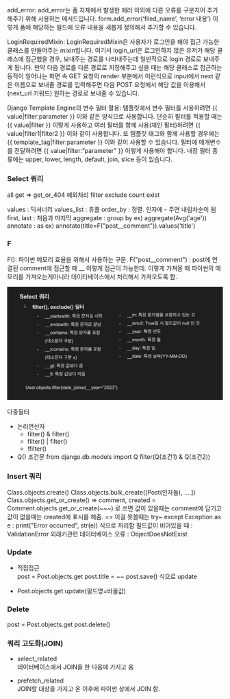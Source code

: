 add_error:
add_error는 폼 자체에서 발생한 에러 이외에 다른 오류를 구분지어 추가해주기 위해 사용하는 메서드입니다. form.add_error(‘filed_name’, ‘error 내용’) 이렇게 폼에 해당하는 필드에 오류 내용을 새롭게 정의해서 추가할 수 있습니다.

LoginRequiredMixin:
LoginRequiredMixin은 사용자가 로그인을 해야 접근 가능한 클래스를 만들어주는 mixin입니다. 여기서 login_url은 로그인하지 않은 유저가 해당 클래스에 접근했을 경우, 보내주는 경로를 나타내주는데 일반적으로 login 경로로 보내주게 됩니다.
    만약 다음 경로를 다른 경로로 지정해주고 싶을 때는 해당 클래스로 접근하는 동작이 일어나는 화면 속 GET 요청의 render 부분에서<input type="hidden" name="next" value="{{ request.get_full_path }}"> 이런식으로 input에서 next 같은 이름으로 보내줄 경로를 입력해주면 다음 POST 요청에서 해당 값을 이용해서(next_url 키워드) 원하는 경로로 보내줄 수 있습니다.

Django Template Engine의 변수 필터 활용:
템플릿에서 변수 필터를 사용하려면 {{ value|filter:parameter }} 이와 같은 양식으로 사용합니다.
단순히 필터를 적용할 때는 {{ value|filter }} 이렇게 사용하고 여러 필터를 함께 사용(체인 필터)하려면 {{ value|filter1|filter2 }} 이와 같이 사용합니다. 또 템플릿 태그와 함께 사용할 경우에는 {{ template_tag|filter:parameter }} 이와 같이 사용할 수 있습니다.
필터에 매개변수를 전달하려면 {{ value|filter:”parameter” }} 이렇게 사용해야 합니다.
내장 필터 종류에는 upper, lower, length, default, join, slice 등이 있습니다.


### Select 쿼리
all
get => get_or_404 예외처리
filter
exclude
count
exist

values : 딕셔너리
values_list : 튜플
order_by : 정렬. 인자에 - 주면 내림차순이 됨
first, last : 처음과 마지막
aggregate : group by ex) aggregate(Avg('age'))
annotate : as ex) annotate(title=F("post__comment")).values('title')

### F
F(): 파이썬 메모리 효율을 위해서 사용하는 구문.
F("post__comment") : post에 연결된 comment에 접근할 때 __ 이렇게 접근이 가능한데. 이렇게 가져올 때 파이썬의 메모리를 가져오는게아니라 데이터베이스에서 처리해서 가져오도록 함.

![filter, exclude](image.png)

다중필터
- 논리연산자  
    - filter() & filter()
    - filter() | filter()
    - !filter() 
- Q() 조건문
    from django.db.models import Q
    filter(Q(조건1) & Q(조건2))


### Insert 쿼리

Class.objects.create()
Class.objects.bulk_create([Post(인자들), ....])
Class.objects.get_or_create()
=> comment, created = Comment.objects.get_or_create(~~~) 로 쓰면 값이 있을때는 comment에 담기고 값이 없을때는 created에 표시를 해줌.
=> 이걸 못쓸때는 try~ except Exception as e : print("Error occurred", str(e)) 식으로 처리함
필드값이 비어있을 때 : ValidationError
외래키관련 데이터베이스 오류 : ObjectDoesNotExist


### Update

- 직접접근  
post = Post.objects.get
post.title = ~~ 
post.save() 식으로 update

- Post.objects.get.update(필드명=바꿀값)

### Delete

post = Post.objects.get
post.delete()


### 쿼리 고도화(JOIN)

- select_related  
데이터베이스에서 JOIN을 한 다음에 가지고 옴

- prefetch_related  
JOIN할 대상을 가지고 온 이후에 파이썬 상에서 JOIN 함.
